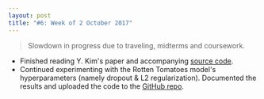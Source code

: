 ```yaml
---
layout: post
title: "#6: Week of 2 October 2017"
---
```


> Slowdown in progress due to traveling, midterms and coursework.

- Finished reading Y. Kim's paper and accompanying [source code](https://github.com/yoonkim/CNN_sentence).
- Continued experimenting with the Rotten Tomatoes model's hyperparameters (namely dropout & L2 regularization). Documented the results and uploaded the code to the [GitHub repo](https://github.com/SuyashLakhotia/RottenTomatoesCNN).
